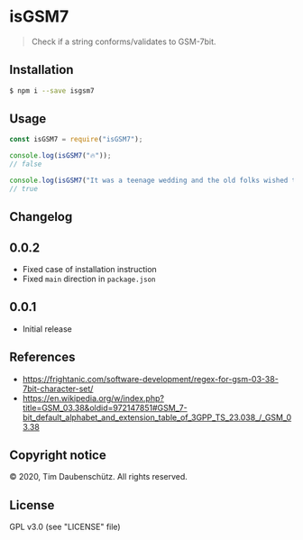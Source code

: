 # isGSM7

> Check if a string conforms/validates to GSM-7bit.

## Installation

```bash
$ npm i --save isgsm7
```

## Usage

```js
const isGSM7 = require("isGSM7");

console.log(isGSM7("🔥"));
// false

console.log(isGSM7("It was a teenage wedding and the old folks wished them well"));
// true
```

## Changelog

## 0.0.2

- Fixed case of installation instruction
- Fixed `main` direction in `package.json`

## 0.0.1

- Initial release

## References

- https://frightanic.com/software-development/regex-for-gsm-03-38-7bit-character-set/
- https://en.wikipedia.org/w/index.php?title=GSM_03.38&oldid=972147851#GSM_7-bit_default_alphabet_and_extension_table_of_3GPP_TS_23.038_/_GSM_03.38

## Copyright notice

© 2020, Tim Daubenschütz. All rights reserved.

## License

GPL v3.0 (see "LICENSE" file)
